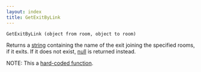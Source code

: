 ```yaml
---
layout: index
title: GetExitByLink
---
```


    GetExitByLink (object from room, object to room)

Returns a [string](../types/string.html) containing the name of the exit joining the specified rooms, if it exits. If it does not exist, [null](../types/null.html) is returned instead.

NOTE: This a [hard-coded function](hardcoded.html).
